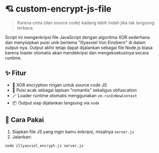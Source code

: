 # 💘 custom-encrypt-js-file

> Karena cinta (dan source code) kadang lebih indah jika tak langsung terbaca.

Script ini mengenkripsi file JavaScript dengan algoritma XOR sederhana dan menyisipkan puisi unik bertema "Illyasviel Von Einzbern" di dalam output-nya. Output akhir tetap dapat dijalankan sebagai file Node.js biasa karena loader otomatis akan mendekripsi dan mengeksekusinya secara runtime.

## ✨ Fitur

- 🔐 XOR encryption ringan untuk source code JS
- 📝 Puisi acak sebagai lapisan "romantis" sekaligus obfuscation
- 🪄 Loader runtime otomatis menggunakan `vm.runInNewContext`
- 📦 Output siap dijalankan langsung via `node`

## 🚀 Cara Pakai

1. Siapkan file JS yang ingin kamu enkripsi, misalnya `server.js`
2. Jalankan:

```bash
node illyasviel_encrypt.js server.js
